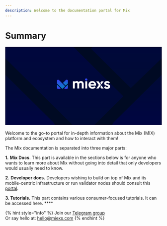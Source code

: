 ```yaml
---
description: Welcome to the documentation portal for Mix
---
```


# Summary

![](<.gitbook/assets/docs_1500x500.png>)

Welcome to the go-to portal for in-depth information about the Mix (MIX) platform and ecosystem and how to interact with them!

The Mix documentation is separated into three major parts:

**1.** **Mix Docs**. This part is available in the sections below is for anyone who wants to learn more about Mix without going into detail that only developers would usually need to know.

**2.** **Developer docs.** Developers wishing to build on top of Mix and its mobile-centric infrastructure or run validator nodes should consult this [portal](https://developers.miexs.com).&#x20;

**3. Tutorials.** This part contains various consumer-focused tutorials. It can be accessed here. **** &#x20;

{% hint style="info" %}
Join our [Telegram group](https://t.me/)\
Or say hello at: hello@miexs.com
{% endhint %}
